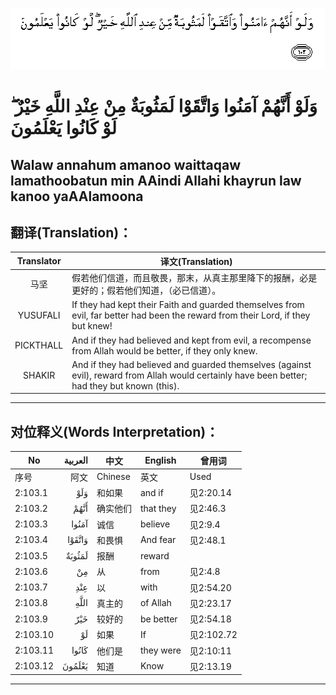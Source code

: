![002:103](images/002_103.gif)

#   وَلَوْ أَنَّهُمْ آمَنُوا وَاتَّقَوْا لَمَثُوبَةٌ مِنْ عِنْدِ اللَّهِ خَيْرٌ ۖ لَوْ كَانُوا يَعْلَمُونَ 

## Walaw annahum amanoo waittaqaw lamathoobatun min AAindi Allahi khayrun law kanoo yaAAlamoona

## 翻译(Translation)：

| Translator | 译文(Translation)                                            |
| :--------: | ------------------------------------------------------------ |
|    马坚    | 假若他们信道，而且敬畏，那末，从真主那里降下的报酬，必是更好的；假若他们知道，（必已信道）。 |
|  YUSUFALI  | If they had kept their Faith and guarded themselves from evil, far better had been the reward from their Lord, if they but knew! |
| PICKTHALL  | And if they had believed and kept from evil, a recompense from Allah would be better, if they only knew. |
|   SHAKIR   | And if they had believed and guarded themselves (against evil), reward from Allah would certainly have been better; had they but known (this). |

---

## 对位释义(Words Interpretation)：

| No       | العربية | 中文     | English   | 曾用词     |
| -------- | ------: | -------- | --------- | ---------- |
| 序号     |    阿文 | Chinese  | 英文      | Used       |
| 2:103.1  |     وَلَوْ | 和如果   | and if    | 见2:20.14  |
| 2:103.2  |    أَنَّهُمْ | 确实他们 | that they | 见2:46.3   |
| 2:103.3  |   آمَنُوا | 诚信     | believe   | 见2:9.4    |
| 2:103.4  |  وَاتَّقَوْا | 和畏惧   | And fear  | 见2:48.1   |
| 2:103.5  |  لَمَثُوبَةٌ | 报酬     | reward    |            |
| 2:103.6  |      مِنْ | 从       | from      | 见2:4.8    |
| 2:103.7  |     عِنْدِ | 以       | with      | 见2:54.20  |
| 2:103.8  |    اللَّهِ | 真主的   | of Allah  | 见2:23.17  |
| 2:103.9  |     خَيْرٌ | 较好的   | be better | 见2:54.18  |
| 2:103.10 |      لَوْ | 如果     | If        | 见2:102.72 |
| 2:103.11 |   كَانُوا | 他们是   | they were | 见2:10:11  |
| 2:103.12 |  يَعْلَمُونَ | 知道     | Know      | 见2:13.19  |

---
